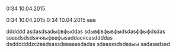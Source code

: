 0:34 10.04.2015

0:34 10.04.2015
0:34 10.04.2015
ввв

dddddd
asdasdsadыфвфыddas
sdывфвфывфыdsdasффыфdsdas
sвввdsdsdsячяыфввфыsaddaсясasddddas
dsddddddzczввdsassdввaaasdadas
sdaasssdsdasыы
sadasadsad